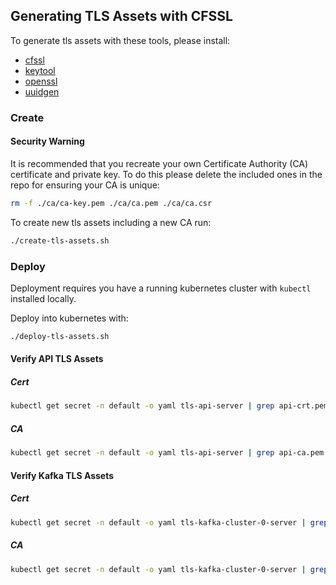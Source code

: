 ## Generating TLS Assets with CFSSL

To generate tls assets with these tools, please install:

- [cfssl](https://github.com/cloudflare/cfssl)
- [keytool](https://www.digitalocean.com/community/tutorials/how-to-install-java-with-apt-on-ubuntu-18-04)
- [openssl](https://stackoverflow.com/questions/3016956/how-do-i-install-the-openssl-libraries-on-ubuntu)
- [uuidgen](https://stackoverflow.com/questions/17710958/how-do-i-install-uuidgen)

### Create

#### Security Warning

It is recommended that you recreate your own Certificate Authority (CA) certificate and private key. To do this please delete the included ones in the repo for ensuring your CA is unique:

```bash
rm -f ./ca/ca-key.pem ./ca/ca.pem ./ca/ca.csr
```

To create new tls assets including a new CA run:

```bash
./create-tls-assets.sh
```

### Deploy

Deployment requires you have a running kubernetes cluster with ``kubectl`` installed locally.

Deploy into kubernetes with:

```bash
./deploy-tls-assets.sh
```

#### Verify API TLS Assets

##### Cert

```bash
kubectl get secret -n default -o yaml tls-api-server | grep api-crt.pem | awk '{print $2}' | base64 -d | openssl x509 -text
```

##### CA

```bash
kubectl get secret -n default -o yaml tls-api-server | grep api-ca.pem | awk '{print $2}' | base64 -d | openssl x509 -text
```

#### Verify Kafka TLS Assets

##### Cert

```bash
kubectl get secret -n default -o yaml tls-kafka-cluster-0-server | grep kafka-cluster-0-crt.pem | awk '{print $2}' | base64 -d | openssl x509 -text
```

##### CA

```bash
kubectl get secret -n default -o yaml tls-kafka-cluster-0-server | grep kafka-cluster-0-ca.pem | awk '{print $2}' | base64 -d | openssl x509 -text
```
